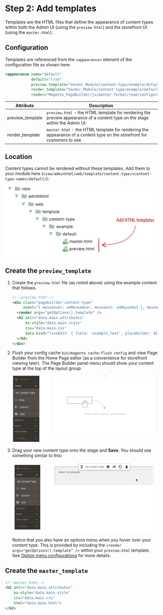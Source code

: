 <!-- {% raw %} -->

# Step 2: Add templates

Templates are the HTML files that define the appearance of content types within both the Admin UI (using the `preview.html`) and the storefront UI (using the `master.html`). 

## Configuration

Templates are referenced from the `<appearance>` element of the configuration file as shown here:

```xml
<appearance name="default"
            default="true"
            preview_template="Vendor_Module/content-type/example/default/preview"
            render_template="Vendor_Module/content-type/example/default/master"
            reader="Magento_PageBuilder/js/master-format/read/configurable">
```

| Attribute        | Description                                                  |
| ---------------- | ------------------------------------------------------------ |
| preview_template | `preview.html` - the HTML template for rendering the preview appearance of a content type on the stage within the Admin UI. |
| render_template  | `master.html` - the HTML template for rendering the appearance of a content type on the storefront for customers to see. |

## Location

Content types cannot be rendered without these templates. Add them to your module here (`view/adminhtml/web/template/content-type/<content-type-name>/default/`):

![Create config file](../images/step2-add-templates.png)



## Create the `preview_template`

1. Create the `preview.html` file (as noted above) using the example content that follows.

    ```html
    <!--preview.html-->
    <div class="pagebuilder-content-type" 
         event="{ mouseover: onMouseOver, mouseout: onMouseOut }, mouseoverBubble: false">
      <render args="getOptions().template" />
      <h2 attr="data.main.attributes" 
          ko-style="data.main.style" 
          css="data.main.css" 
          data-bind="liveEdit: { field: 'example_text', placeholder: $t('Edit Example Text') }">
      </h2>
    </div>
    ```

2. Flush your config cache `bin/magento cache:flush config` and view Page Builder from the Home Page editor (as a convenience for storefront viewing later). The Page Builder panel menu should show your content type at the top of the layout group:

   ![Page Builder Panel Config](../images/create-config-file-1.png) 

3. Drag your new content type onto the stage and **Save**. You should see something similar to this:

    ![Admin preview.html template](../images/drag-content-type-to-stage.png) 

    Notice that you also have an options menu when you hover over your content type. This is provided by including the `<render args="getOptions().template" />` within your `preview.html` template. See [Option menu configurations](option-menu-configurations.md) for more details.

## Create the `master_template`



```html
<!--master.html-->
<h2 attr="data.main.attributes" 
    ko-style="data.main.style" 
    css="data.main.css" 
    html="data.main.html">
</h2>
```




<!-- {% endraw %} -->